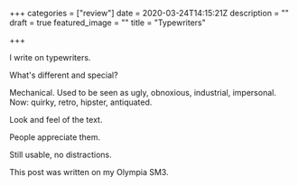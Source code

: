 +++
categories = ["review"]
date = 2020-03-24T14:15:21Z
description = ""
draft = true
featured_image = ""
title = "Typewriters"

+++

I write on typewriters.

<!--more-->

What's different and special?

Mechanical. Used to be seen as ugly, obnoxious, industrial, impersonal.
Now: quirky, retro, hipster, antiquated.

Look and feel of the text. 

People appreciate them.

Still usable, no distractions.

This post was written on my Olympia SM3.